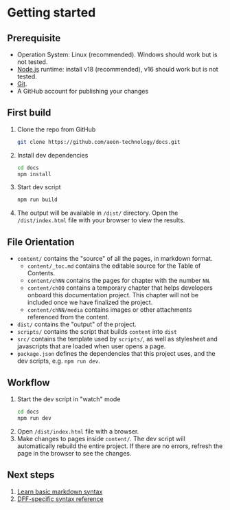 # Getting started

## Prerequisite

- Operation System: Linux (recommended). Windows should work but is not tested.
- [Node.js](<(https://nodejs.org/),>) runtime: install v18 (recommended), v16 should work but is not tested.
- [Git](https://git-scm.com/book/en/v2/Getting-Started-Installing-Git).
- A GitHub account for publishing your changes

## First build

1. Clone the repo from GitHub
   ```sh
   git clone https://github.com/aeon-technology/docs.git
   ```
2. Install dev dependencies
   ```sh
   cd docs
   npm install
   ```
3. Start dev script
   ```sh
   npm run build
   ```
4. The output will be available in `/dist/` directory. Open the `/dist/index.html` file with your browser to view the results.

## File Orientation

- `content/` contains the "source" of all the pages, in markdown format.
  - `content/_toc.md` contains the editable source for the Table of Contents.
  - `content/chNN` contains the pages for chapter with the number `NN`.
  - `content/ch00` contains a temporary chapter that helps developers onboard this documentation project. This chapter will not be included once we have finalized the project.
  - `content/chNN/media` contains images or other attachments referenced from the content.
- `dist/` contains the "output" of the project.
- `scripts/` contains the script that builds `content` into `dist`
- `src/` contains the template used by `scripts/`, as well as stylesheet and javascripts that are loaded when user opens a page.
- `package.json` defines the dependencies that this project uses, and the dev scripts, e.g. `npm run dev`.

## Workflow

1. Start the dev script in "watch" mode
   ```sh
   cd docs
   npm run dev
   ```
2. Open `/dist/index.html` file with a browser.
3. Make changes to pages inside `content/`. The dev script will automatically rebuild the entire project. If there are no errors, refresh the page in the browser to see the changes.

## Next steps

1. [Learn basic markdown syntax](https://www.markdownguide.org/basic-syntax/)
2. [DFF-specific syntax reference](./docs/dff-markdown-reference.md)
